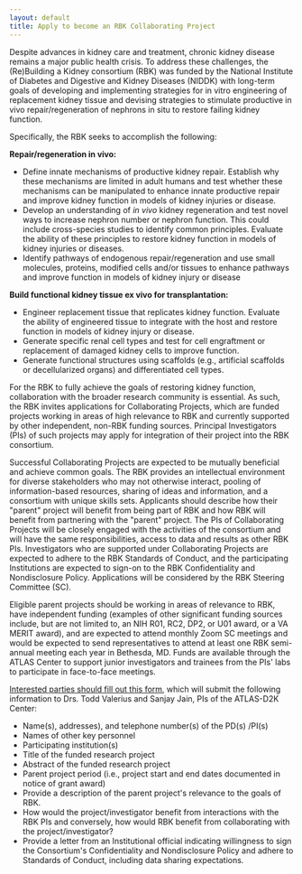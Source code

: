 ```yaml
---
layout: default
title: Apply to become an RBK Collaborating Project
---
```


Despite advances in kidney care and treatment, chronic kidney disease remains a major public health crisis. To address these challenges, the (Re)Building a Kidney consortium (RBK) was funded by the National Institute of Diabetes and Digestive and Kidney Diseases (NIDDK) with long-term goals of developing and implementing strategies for in vitro engineering of replacement kidney tissue and devising strategies to stimulate productive in vivo repair/regeneration of nephrons in situ to restore failing kidney function.

Specifically, the RBK seeks to accomplish the following:

**Repair/regeneration in vivo:**
- ﻿Define innate mechanisms of productive kidney repair. Establish why these mechanisms are limited in adult humans and test whether these mechanisms can be manipulated to enhance innate productive repair and improve kidney function in models of kidney injuries or disease.
- ﻿﻿Develop an understanding of *in vivo* kidney regeneration and test novel ways to increase nephron number or nephron function. This could include cross-species studies to identify common principles. Evaluate the ability of these principles to restore kidney function in models of kidney injuries or diseases.
- Identify pathways of endogenous repair/regeneration and use small molecules, proteins, modified cells and/or tissues to enhance pathways and improve function in models of kidney injury or disease

**Build functional kidney tissue ex vivo for transplantation:**
- Engineer replacement tissue that replicates kidney function. Evaluate the ability of engineered tissue to integrate with the host and restore function in models of kidney injury or disease.
- Generate specific renal cell types and test for cell engraftment or replacement of damaged kidney cells to improve function.
- Generate functional structures using scaffolds (e.g., artificial scaffolds or decellularized organs) and differentiated cell types.

For the RBK to fully achieve the goals of restoring kidney function, collaboration with the broader research community is essential. As such, the RBK invites applications for Collaborating Projects, which are funded projects working in areas of high relevance to RBK and currently supported by other independent, non-RBK funding sources. Principal Investigators (PIs) of such projects may apply for integration of their project into the RBK consortium.

Successful Collaborating Projects are expected to be mutually beneficial and achieve common goals. The RBK provides an intellectual environment for diverse stakeholders who may not otherwise interact, pooling of information-based resources, sharing of ideas and information, and a consortium with unique skills sets. Applicants should describe how their "parent" project will benefit from being part of RBK and how RBK will benefit from partnering with the "parent" project.
The PIs of Collaborating Projects will be closely engaged with the activities of the consortium and will have the same responsibilities, access to data and results as other RBK PIs. Investigators who are supported under Collaborating Projects are expected to adhere to the RBK Standards of Conduct, and the participating Institutions are expected to sign-on to the RBK Confidentiality and Nondisclosure Policy. Applications will be considered by the RBK Steering Committee (SC).

Eligible parent projects should be working in areas of relevance to RBK, have independent funding (examples of other significant funding sources include, but are not limited to, an NIH R01, RC2, DP2, or U01 award, or a VA MERIT award), and are expected to attend monthly Zoom SC meetings and would be expected to send representatives to attend at least one RBK semi-annual meeting each year in Bethesda, MD. Funds are available through the ATLAS Center to support junior investigators and trainees from the PIs' labs to participate in face-to-face meetings.

[Interested parties should fill out this form](https://isrd.wufoo.com/forms/xkjriqp18w0asn/), which will submit the following information to Drs. Todd Valerius and Sanjay Jain, PIs of the ATLAS-D2K Center:

- ﻿﻿Name(s), addresses), and telephone number(s) of the PD(s) /PI(s)
- Names of other key personnel
- ﻿Participating institution(s)
- Title of the funded research project
- ﻿﻿Abstract of the funded research project
- Parent project period (i.e., project start and end dates documented in notice of grant award)
- Provide a description of the parent project's relevance to the goals of RBK.
- How would the project/investigator benefit from interactions with the RBK PIs and conversely, how would RBK benefit from collaborating with the project/investigator?
- Provide a letter from an Institutional official indicating willingness to sign the Consortium's Confidentiality and Nondisclosure Policy and adhere to Standards of Conduct, including data sharing expectations.
